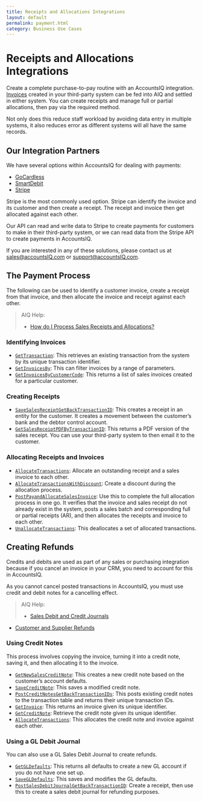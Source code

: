 ```yaml
---
title: Receipts and Allocations Integrations
layout: default
permalink: payment.html
category: Business Use Cases
---
```

# Receipts and Allocations Integrations

Create a complete purchase-to-pay routine with an AccountsIQ integration. [Invoices](sales.html) created in your third-party system can be fed into AIQ and settled in either system. You can create receipts and manage full or partial allocations, then pay via the required method. 

Not only does this reduce staff workload by avoiding data entry in multiple systems, it also reduces error as different systems will all have the same records.

## Our Integration Partners
We have several options within AccountsIQ for dealing with payments:

- [GoCardless](https://gocardless.com/)
- [SmartDebit](https://www.accountsiq.com/features/integrations/smartdebit/)
- [Stripe](https://www.accountsiq.com/features/integrations/stripe-payments/)
  
Stripe is the most commonly used option. Stripe can identify the invoice and its customer and then create a receipt. The receipt and invoice then get allocated against each other.

Our API can read and write data to Stripe to create payments for customers to make in their third-party system, or we can read data from the Stripe API to create payments in AccountsIQ. 

If you are interested in any of these solutions, please contact us at [sales@accountsIQ.com](mailto:sales@accountsIQ.com) or [support@accountsIQ.com](mailto:support@accountsIQ.com).

## The Payment Process
The following can be used to identify a customer invoice, create a receipt from that invoice, and then allocate the invoice and receipt against each other.

>AIQ Help:
>
>- [How do I Process Sales Receipts and Allocations?](https://aiq.helpjuice.com/sales-system/-how-do-i-process-sales-receipts-and-allocation?from_search=116656252)

### Identifying Invoices
- [`GetTransaction`](https://github.com/accountsIQ/API-Wiki/wiki/GetTransaction): This retrieves an existing transaction from the system by its unique transaction identifier.
- [`GetInvoicesBy`](https://github.com/accountsIQ/API-Wiki/wiki/GetInvoicesBy): This can filter invoices by a range of parameters.
- [`GetInvoicesByCustomerCode`](https://github.com/accountsIQ/API-Wiki/wiki/GetInvoicesByCustomerCode): This returns a list of sales invoices created for a particular customer.

### Creating Receipts
- [`SaveSalesReceiptGetBackTransactionID`](https://github.com/accountsIQ/API-Wiki/wiki/SaveSalesReceiptGetBackTransactionID): This creates a receipt in an entity for the customer. It creates a movement between the customer’s bank and the debtor control account.
- [`GetSalesReceiptPDFByTransactionID`](https://github.com/accountsIQ/API-Wiki/wiki/GetSalesReceiptPDFByTransactionID): This returns a PDF version of the sales receipt. You can use your third-party system to then email it to the customer.

### Allocating Receipts and Invoices
- [`AllocateTransactions`](https://github.com/accountsIQ/API-Wiki/wiki/AllocateTransactions): Allocate an outstanding receipt and a sales invoice to each other.
- [`AllocateTransactionsWithDiscount`](https://github.com/accountsIQ/API-Wiki/wiki/AllocateTransactionsWithDiscount): Create a discount during the allocation process.
- [`PostPayandAllocateSalesInvoice`](https://github.com/accountsIQ/API-Wiki/wiki/PostPayAndAllocateSalesInvoice): Use this to complete the full allocation process in one go. It verifies that the invoice and sales receipt do not already exist in the system, posts a sales batch and corresponding full or partial receipts (AR), and then allocates the receipts and invoice to each other.
- [`UnallocateTransactions`](https://github.com/accountsIQ/API-Wiki/wiki/UnallocateTransactions): This deallocates a set of allocated transactions.

## Creating Refunds 
Credits and debits are used as part of any sales or purchasing integration because if you cancel an invoice in your CRM, you need to account for this in AccountsIQ. 

As you cannot cancel posted transactions in AccountsIQ, you must use credit and debit notes for a cancelling effect. 

>AIQ Help:
>
>- [Sales Debit and Credit Journals](https://aiq.helpjuice.com/sales-system/282189-sales-journals-incomplete?from_search=116656588)
- [Customer and Supplier Refunds](https://aiq.helpjuice.com/purchasing/customer-and-supplier-refunds?from_search=116656849)


### Using Credit Notes
This process involves copying the invoice, turning it into a credit note, saving it, and then allocating it to the invoice.

- [`GetNewSalesCreditNote`](https://github.com/accountsIQ/API-Wiki/wiki/GetNewSalesCreditNote): This creates a new credit note based on the customer’s account defaults.
- [`SaveCreditNote`](https://github.com/accountsIQ/API-Wiki/wiki/SaveCreditNote): This saves a modified credit note.
- [`PostCreditNotesGetBackTransactionIDs`](https://github.com/accountsIQ/API-Wiki/wiki/PostCreditNotesGetBackTransactionIDs): This posts existing credit notes to the transaction table and returns their unique transaction IDs.
- [`GetInvoice`](https://github.com/accountsIQ/API-Wiki/wiki/GetInvoice): This returns an invoice given its unique identifier.
- [`GetCreditNote`](https://github.com/accountsIQ/API-Wiki/wiki/GetCreditNote): Retrieve the credit note given its unique identifier.
- [`AllocateTransactions`](https://github.com/accountsIQ/API-Wiki/wiki/AllocateTransactions): This allocates the credit note and invoice against each other. 

### Using a GL Debit Journal
You can also use a GL Sales Debit Journal to create refunds.

- [`GetGLDefaults`](https://github.com/accountsIQ/API-Wiki/wiki/GetGLDefaults): This returns all defaults to create a new GL account if you do not have one set up.
- [`SaveGLDefaults`](https://github.com/accountsIQ/API-Wiki/wiki/SaveGLDefaults): This saves and modifies the GL defaults.
- [`PostSalesDebitJournalGetBackTransactionID`](https://github.com/accountsIQ/API-Wiki/wiki/PostSalesDebitJournalGetBackTransactionID): Create a receipt, then use this to create a sales debit journal for refunding purposes.

